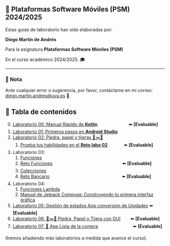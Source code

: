 ## 📱 Plataformas Software Móviles (PSM) 2024/2025

Estas guías de laboratorio han sido elaboradas por:

 **Diego Martín de Andrés** 
 
 Para la asignatura **Plataformas Software Móviles (PSM)** 
 
 En el curso académico 2024/2025. 🎓

---

### 📌 Nota

Ante cualquier error o sugerencia, por favor, contáctame en mi correo: [diego.martin.andres@uva.es](mailto:diego.martin.andres@uva.es) 📧.


## 📝 Tabla de contenidos

0. [Laboratorio 00: Manual Rápido de **Kotlin**](./ManualRapidoKotlin/README.md) &nbsp;&nbsp;&nbsp;&nbsp;&nbsp;&nbsp;&nbsp;&nbsp;&nbsp;&nbsp;&nbsp;&nbsp;&nbsp;&nbsp;&nbsp;&nbsp;&nbsp;&nbsp;&nbsp;&nbsp;&nbsp;&nbsp;&nbsp; ⬅️ **[Evaluable]**
1. [Laboratorio 01: Primeros pasos en **Android Studio**](./labo01/README.md)
2. [Laboratorio 02: Piedra, papel y tijeras 🚽✂️📄 ](./labo02/README.md)
   1. [Prueba tus habilidades en el **Reto labo 02**](./labo02/retoLabo02.md) &nbsp;&nbsp;&nbsp;&nbsp;&nbsp;&nbsp;&nbsp;&nbsp;&nbsp;&nbsp;&nbsp;&nbsp;⬅️ **[Evaluable]**
3. Laboratorio 03:
   1. [Funciones](./labo03/funciones/README.md)
   2. [Reto Funciones](./labo03/funciones/RetoFunciones.md) &nbsp;&nbsp;&nbsp;&nbsp;&nbsp;&nbsp;&nbsp;&nbsp;&nbsp;&nbsp;&nbsp;&nbsp;&nbsp;&nbsp;&nbsp;&nbsp;&nbsp;&nbsp;&nbsp;&nbsp;&nbsp;&nbsp;&nbsp;&nbsp;&nbsp;&nbsp;&nbsp;&nbsp;&nbsp;&nbsp;&nbsp;&nbsp;&nbsp;&nbsp;&nbsp;&nbsp;&nbsp;&nbsp;&nbsp;&nbsp;&nbsp;&nbsp;&nbsp;&nbsp;&nbsp;&nbsp;&nbsp;&nbsp;&nbsp;&nbsp;&nbsp;&nbsp;&nbsp;&nbsp;&nbsp;⬅️ **[Evaluable]**
   3. [Colecciones](./labo03/colecciones/README.md)
   4. [Reto Bancario](./labo03/colecciones/RetoBancario.md) &nbsp;&nbsp;&nbsp;&nbsp;&nbsp;&nbsp;&nbsp;&nbsp;&nbsp;&nbsp;&nbsp;&nbsp;&nbsp;&nbsp;&nbsp;&nbsp;&nbsp;&nbsp;&nbsp;&nbsp;&nbsp;&nbsp;&nbsp;&nbsp;&nbsp;&nbsp;&nbsp;&nbsp;&nbsp;&nbsp;&nbsp;&nbsp;&nbsp;&nbsp;&nbsp;&nbsp;&nbsp;&nbsp;&nbsp;&nbsp;&nbsp;&nbsp;&nbsp;&nbsp;&nbsp;&nbsp;&nbsp;&nbsp;&nbsp;&nbsp;&nbsp;&nbsp;&nbsp;&nbsp;&nbsp;&nbsp;&nbsp;⬅️ **[Evaluable]**
4. Laboratorio 04:
   1. [Funciones Lambda](./labo04/lambdas/README.md)
   2. [Manual de Jetpack Compose: Construyendo tu primera interfaz gráfica](./labo04/GUI1/README.md)
5. [Laboratorio 05: Gestión de estados App conversión de Unidades](./labo05/README.md) ⬅️ **[Evaluable]**
6. [Laboratorio 06: 🚽✂️📄 Piedra, Papel o Tijera con GUI](./labo06/README.md) &nbsp;&nbsp;&nbsp;&nbsp;&nbsp;&nbsp;&nbsp;⬅️ **[Evaluable]**
7. [Laboratorio 07: 📱 App Lista de la compra](./labo07/README.md) &nbsp;&nbsp;&nbsp;&nbsp;&nbsp;&nbsp;&nbsp;&nbsp;&nbsp;&nbsp;&nbsp;&nbsp;&nbsp;&nbsp;&nbsp;&nbsp;&nbsp;&nbsp;&nbsp;&nbsp;&nbsp;&nbsp;&nbsp;&nbsp;&nbsp;&nbsp;&nbsp;⬅️ **[Evaluable]**   
 
(Iremos añadiendo más laboratorios a medida que avance el curso).
